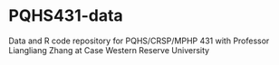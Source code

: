 # PQHS431-data
Data and R code repository for PQHS/CRSP/MPHP 431 with Professor Liangliang Zhang at Case Western Reserve University
